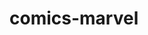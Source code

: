 # comics-marvel

<!-- npm i md5 JavaScript function for hashing messages with md5 -->
<!-- npm install spin.js  ==>>   loader -->

<!-- installing libraries md5,  spin.js, create function hash, breakpointsWidth -->
